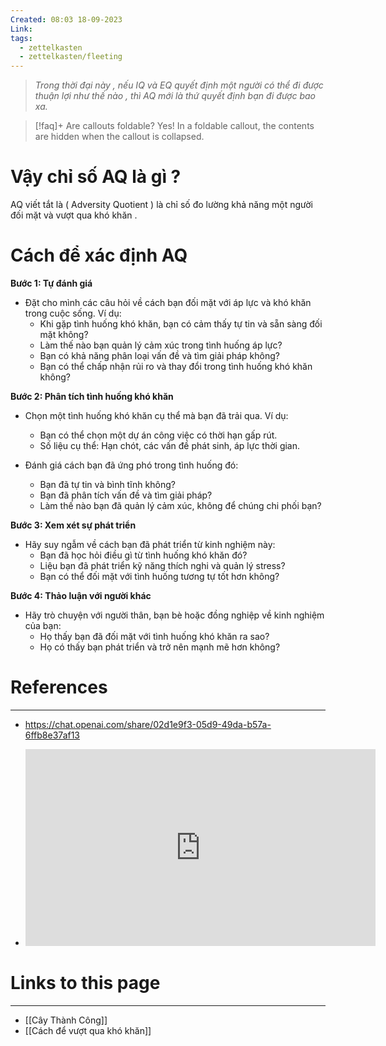 ```yaml
---
Created: 08:03 18-09-2023
Link: 
tags:
  - zettelkasten
  - zettelkasten/fleeting
---
```

>*Trong thời đại này , nếu IQ và EQ quyết định một người có thể đi được thuận lợi như thế nào , thì AQ mới là thứ quyết định bạn đi được bao xa.*

> [!faq]+ Are callouts foldable?
> Yes! In a foldable callout, the contents are hidden when the callout is collapsed.


# Vậy chỉ số AQ là gì ?
AQ viết tắt là ( Adversity Quotient ) là chỉ số đo lường khả năng một người đối mặt và vượt qua khó khăn .


# Cách để xác định AQ
**Bước 1: Tự đánh giá**
- Đặt cho mình các câu hỏi về cách bạn đối mặt với áp lực và khó khăn trong cuộc sống. Ví dụ:
    - Khi gặp tình huống khó khăn, bạn có cảm thấy tự tin và sẵn sàng đối mặt không?
    - Làm thế nào bạn quản lý cảm xúc trong tình huống áp lực?
    - Bạn có khả năng phân loại vấn đề và tìm giải pháp không?
    - Bạn có thể chấp nhận rủi ro và thay đổi trong tình huống khó khăn không?

**Bước 2: Phân tích tình huống khó khăn**
- Chọn một tình huống khó khăn cụ thể mà bạn đã trải qua. Ví dụ:
    - Bạn có thể chọn một dự án công việc có thời hạn gấp rút.
    - Số liệu cụ thể: Hạn chót, các vấn đề phát sinh, áp lực thời gian.

- Đánh giá cách bạn đã ứng phó trong tình huống đó:
    
    - Bạn đã tự tin và bình tĩnh không?
    - Bạn đã phân tích vấn đề và tìm giải pháp?
    - Làm thế nào bạn đã quản lý cảm xúc, không để chúng chi phối bạn?

**Bước 3: Xem xét sự phát triển**
- Hãy suy ngẫm về cách bạn đã phát triển từ kinh nghiệm này:
    - Bạn đã học hỏi điều gì từ tình huống khó khăn đó?
    - Liệu bạn đã phát triển kỹ năng thích nghi và quản lý stress?
    - Bạn có thể đối mặt với tình huống tương tự tốt hơn không?

**Bước 4: Thảo luận với người khác**
- Hãy trò chuyện với người thân, bạn bè hoặc đồng nghiệp về kinh nghiệm của bạn:
    - Họ thấy bạn đã đối mặt với tình huống khó khăn ra sao?
    - Họ có thấy bạn phát triển và trở nên mạnh mẽ hơn không?
# References
---
- https://chat.openai.com/share/02d1e9f3-05d9-49da-b57a-6ffb8e37af13

- <iframe width="560" height="315" src="https://www.youtube.com/embed/mEENtaWcW4s?si=BCwi-kaG-nobE7e2" title="YouTube video player" frameborder="0" allow="accelerometer; autoplay; clipboard-write; encrypted-media; gyroscope; picture-in-picture; web-share" allowfullscreen></iframe>

# Links to this page
---

- [[Cây Thành Công]]
- [[Cách để vượt qua khó khăn]]